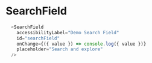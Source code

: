# SearchField

```javascript
  <SearchField
    accessibilityLabel="Demo Search Field"
    id="searchField"
    onChange={({ value }) => console.log({ value })}
    placeholder="Search and explore"
  />
```
